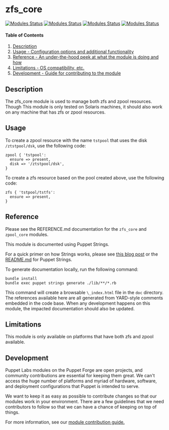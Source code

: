 
# zfs_core

[![Modules Status](https://github.com/puppetlabs/puppetlabs-zfs_core/workflows/[Daily]%20Unit%20Tests%20with%nightly%20Puppet%20gem/badge.svg?branch=main)](https://github.com/puppetlabs/puppetlabs-zfs_core/actions)
[![Modules Status](https://github.com/puppetlabs/puppetlabs-zfs_core/workflows/Static%20Code%20Analysis/badge.svg?branch=main)](https://github.com/puppetlabs/puppetlabs-zfs_core/actions) 
[![Modules Status](https://github.com/puppetlabs/puppetlabs-zfs_core/workflows/Unit%20Tests%20with%20nightly%20Puppet%20gem/badge.svg?branch=main)](https://github.com/puppetlabs/puppetlabs-zfs_core/actions) 
[![Modules Status](https://github.com/puppetlabs/puppetlabs-zfs_core/workflows/Unit%20Tests%20with%20released%20Puppet%20gem/badge.svg?branch=main)](https://github.com/puppetlabs/puppetlabs-zfs_core/actions)


#### Table of Contents

1. [Description](#description)
2. [Usage - Configuration options and additional functionality](#usage)
3. [Reference - An under-the-hood peek at what the module is doing and how](#reference)
4. [Limitations - OS compatibility, etc.](#limitations)
5. [Development - Guide for contributing to the module](#development)

<a id="description"></a>
## Description

The zfs_core module is used to manage both zfs and zpool resources. Though This
module is only tested on Solaris machines, it should also work on any machine
that has zfs or zpool resources.

<a id="usage"></a>
## Usage

To create a zpool resource with the name `tstpool` that uses the disk `/ztstpool/dsk`, use the following code:
```
zpool { 'tstpool':
  ensure => present,
  disk => '/ztstpool/dsk',
}
```
To create a zfs resource based on the pool created above, use the following code:
```
zfs { 'tstpool/tstfs':
  ensure => present,
}
```

<a id="reference"></a>
## Reference

Please see the REFERENCE.md documentation for the `zfs_core` and `zpool_core` modules.

This module is documented using Puppet Strings.

For a quick primer on how Strings works, please see [this blog post](https://puppet.com/blog/using-puppet-strings-generate-great-documentation-puppet-modules) or the [README.md](https://github.com/puppetlabs/puppet-strings/blob/master/README.md) for Puppet Strings.

To generate documentation locally, run the following command:
```
bundle install
bundle exec puppet strings generate ./lib/**/*.rb
```
This command will create a browsable `\_index.html` file in the `doc` directory. The references available here are all generated from YARD-style comments embedded in the code base. When any development happens on this module, the impacted documentation should also be updated.

<a id="limitations"></a>
## Limitations

This module is only available on platforms that have both zfs and zpool available.

<a id="development"></a>
## Development

Puppet Labs modules on the Puppet Forge are open projects, and community contributions are essential for keeping them great. We can't access the huge number of platforms and myriad of hardware, software, and deployment configurations that Puppet is intended to serve.

We want to keep it as easy as possible to contribute changes so that our modules work in your environment. There are a few guidelines that we need contributors to follow so that we can have a chance of keeping on top of things.

For more information, see our [module contribution guide.](https://puppet.com/docs/puppet/latest/contributing.html)
